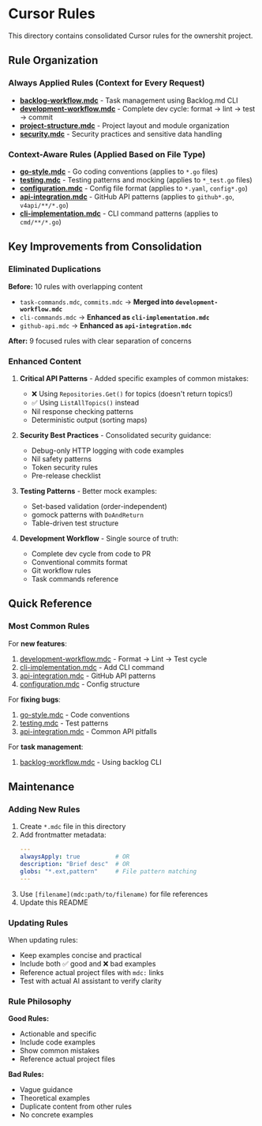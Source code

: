 # Cursor Rules

This directory contains consolidated Cursor rules for the ownershit project.

## Rule Organization

### Always Applied Rules (Context for Every Request)

- **[backlog-workflow.mdc](backlog-workflow.mdc)** - Task management using Backlog.md CLI
- **[development-workflow.mdc](development-workflow.mdc)** - Complete dev cycle: format → lint → test → commit
- **[project-structure.mdc](project-structure.mdc)** - Project layout and module organization
- **[security.mdc](security.mdc)** - Security practices and sensitive data handling

### Context-Aware Rules (Applied Based on File Type)

- **[go-style.mdc](go-style.mdc)** - Go coding conventions (applies to `*.go` files)
- **[testing.mdc](testing.mdc)** - Testing patterns and mocking (applies to `*_test.go` files)
- **[configuration.mdc](configuration.mdc)** - Config file format (applies to `*.yaml`, `config*.go`)
- **[api-integration.mdc](api-integration.mdc)** - GitHub API patterns (applies to `github*.go`, `v4api/**/*.go`)
- **[cli-implementation.mdc](cli-implementation.mdc)** - CLI command patterns (applies to `cmd/**/*.go`)

## Key Improvements from Consolidation

### Eliminated Duplications

**Before:** 10 rules with overlapping content
- `task-commands.mdc`, `commits.mdc` → **Merged into `development-workflow.mdc`**
- `cli-commands.mdc` → **Enhanced as `cli-implementation.mdc`**
- `github-api.mdc` → **Enhanced as `api-integration.mdc`**

**After:** 9 focused rules with clear separation of concerns

### Enhanced Content

1. **Critical API Patterns** - Added specific examples of common mistakes:
   - ❌ Using `Repositories.Get()` for topics (doesn't return topics!)
   - ✅ Using `ListAllTopics()` instead
   - Nil response checking patterns
   - Deterministic output (sorting maps)

2. **Security Best Practices** - Consolidated security guidance:
   - Debug-only HTTP logging with code examples
   - Nil safety patterns
   - Token security rules
   - Pre-release checklist

3. **Testing Patterns** - Better mock examples:
   - Set-based validation (order-independent)
   - gomock patterns with `DoAndReturn`
   - Table-driven test structure

4. **Development Workflow** - Single source of truth:
   - Complete dev cycle from code to PR
   - Conventional commits format
   - Git workflow rules
   - Task commands reference

## Quick Reference

### Most Common Rules

For **new features**:
1. [development-workflow.mdc](development-workflow.mdc) - Format → Lint → Test cycle
2. [cli-implementation.mdc](cli-implementation.mdc) - Add CLI command
3. [api-integration.mdc](api-integration.mdc) - GitHub API patterns
4. [configuration.mdc](configuration.mdc) - Config structure

For **fixing bugs**:
1. [go-style.mdc](go-style.mdc) - Code conventions
2. [testing.mdc](testing.mdc) - Test patterns
3. [api-integration.mdc](api-integration.mdc) - Common API pitfalls

For **task management**:
1. [backlog-workflow.mdc](backlog-workflow.mdc) - Using backlog CLI

## Maintenance

### Adding New Rules

1. Create `*.mdc` file in this directory
2. Add frontmatter metadata:
   ```yaml
   ---
   alwaysApply: true          # OR
   description: "Brief desc"  # OR
   globs: "*.ext,pattern"     # File pattern matching
   ---
   ```
3. Use `[filename](mdc:path/to/filename)` for file references
4. Update this README

### Updating Rules

When updating rules:
- Keep examples concise and practical
- Include both ✅ good and ❌ bad examples
- Reference actual project files with `mdc:` links
- Test with actual AI assistant to verify clarity

### Rule Philosophy

**Good Rules:**
- Actionable and specific
- Include code examples
- Show common mistakes
- Reference actual project files

**Bad Rules:**
- Vague guidance
- Theoretical examples
- Duplicate content from other rules
- No concrete examples
